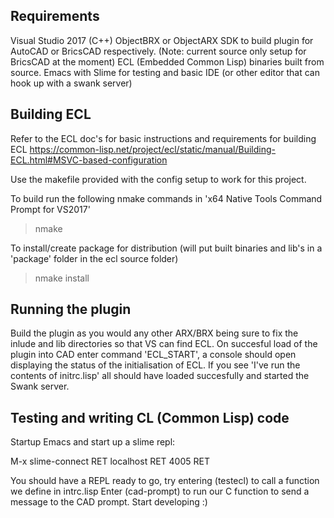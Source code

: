 ## Requirements
Visual Studio 2017 (C++)
ObjectBRX or ObjectARX SDK to build plugin for AutoCAD or BricsCAD respectively.
(Note: current source only setup for BricsCAD at the moment)
ECL (Embedded Common Lisp) binaries built from source.
Emacs with Slime for testing and basic IDE (or other editor that can hook up with a swank server)

## Building ECL
Refer to the ECL doc's for basic instructions and requirements for building ECL 
https://common-lisp.net/project/ecl/static/manual/Building-ECL.html#MSVC-based-configuration

Use the makefile provided with the config setup to work for this project.

To build run the following nmake commands in 'x64 Native Tools Command Prompt for VS2017'
>nmake

To install/create package for distribution (will put built binaries and lib's in a 'package' folder in the ecl source folder)
>nmake install

## Running the plugin
Build the plugin as you would any other ARX/BRX being sure to fix the inlude and lib directories so that VS can find ECL.
On succesful load of the plugin into CAD enter command 'ECL_START', a console should open displaying the status of the initialisation of ECL.
If you see 'I've run the contents of initrc.lisp' all should have loaded succesfully and started the Swank server.

## Testing and writing CL (Common Lisp) code
Startup Emacs and start up a slime repl:

M-x slime-connect RET localhost RET 4005 RET

You should have a REPL ready to go, try entering (testecl) to call a function we define in intrc.lisp
Enter (cad-prompt) to run our C function to send a message to the CAD prompt.
Start developing :)